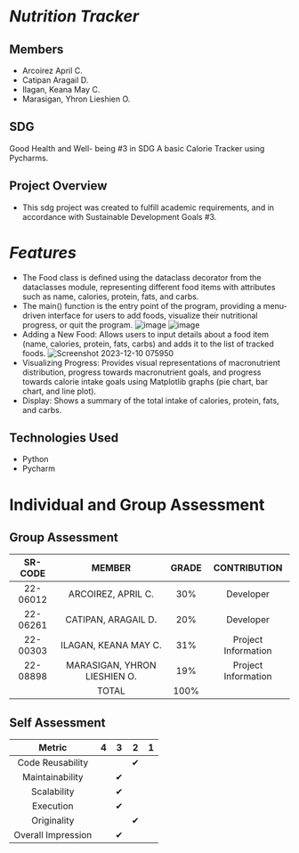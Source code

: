 # *Nutrition Tracker*

## Members
* Arcoirez April C.
* Catipan Aragail D.
* Ilagan, Keana May C.
* Marasigan, Yhron Lieshien O.

## SDG
Good Health and Well- being #3 in SDG A basic Calorie Tracker using Pycharms.

## Project Overview 
* This sdg project was created to fulfill academic requirements, and in accordance with Sustainable Development Goals #3. 

# *Features*
* The Food class is defined using the dataclass decorator from the dataclasses module, representing different food items with attributes such as name, calories, protein, fats, and carbs.
* The main() function is the entry point of the program, providing a menu-driven interface for users to add foods, visualize their nutritional progress, or quit the program.
![image](https://github.com/KeanaMay/Nutrition-Tracker/assets/153400825/195828bd-1092-4353-a963-199fd16b62ef)
![image](https://github.com/KeanaMay/Nutrition-Tracker/assets/153400825/33ecc730-6597-42dc-9172-b0d943558e32)
* Adding a New Food: Allows users to input details about a food item (name, calories, protein, fats, carbs) and adds it to the list of tracked foods.
![Screenshot 2023-12-10 075950](https://github.com/KeanaMay/Package/assets/153400825/5ba6ae33-159e-41b5-a69b-0e7e75dc88ac)
* Visualizing Progress: Provides visual representations of macronutrient distribution, progress towards macronutrient goals, and progress towards calorie intake goals using Matplotlib graphs (pie chart, bar chart, and line plot).
* Display: Shows a summary of the total intake of calories, protein, fats, and carbs.

## Technologies Used 
* Python 
* Pycharm

# Individual and Group Assessment
## Group Assessment
|  SR-CODE |       MEMBER      | GRADE |   CONTRIBUTION  |
|:--------:|:-----------------:|:-----:|:---------------:|
| 22-06012 | ARCOIREZ, APRIL C.   | 30%   | Developer |
| 22-06261 |CATIPAN, ARAGAIL D. | 20%   | Developer  |
| 22-00303 | ILAGAN, KEANA MAY C.| 31%   | Project Information |
| 22-08898 | MARASIGAN, YHRON LIESHIEN O. | 19%   | Project Information  |
|          | TOTAL             | 100%  |                 |

## Self Assessment
|       Metric       | 4 | 3 | 2 | 1 |
|:------------------:|:-:|:-:|:-:|:-:|
| Code Reusability   |   |   | ✔ |   |
| Maintainability    |   | ✔ |   |   |
| Scalability        |   | ✔ |   |   |
| Execution          |   | ✔|   |   |
| Originality        |   |   | ✔ |   |
| Overall Impression |   | ✔ |   |   |
